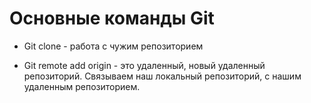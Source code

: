 # Основные команды Git

* Git clone - работа с чужим репозиторием

* Git remote add origin - это удаленный, новый удаленный репозиторий. Связываем наш локальный репозиторий, с нашим удаленным репозиторием.